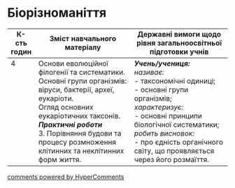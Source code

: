 <div id="hypercomments_widget" class="js-hypercomments-widget invisible"></div>

# Біорізноманіття 

<table>
  <tr>
    <td width="10%" align="center"><b>К-сть годин</b></td>  
    <td width="45%" align="center"><b>Зміст навчального матеріалу</b></td>
    <td width="45%" align="center"><b>Державні вимоги щодо рівня загальноосвітньої підготовки учнів</b></td>
  </tr>
<tbody>
  <tr>
<td width="10%" style="vertical-align:top !important;">4</td>
    <td width="45%" style="vertical-align:top !important;">
Основи еволюційної філогенії та систематики. <br>
Основні групи організмів: віруси, бактерії, археї, еукаріоти. <br>
Огляд основних еукаріотичних таксонів.   <br>
<b><i>Практичні роботи</i></b><br>
3. Порівняння будови та процесу розмноження клітинних та неклітинних форм життя.
</td>
    <td width="45%" style="vertical-align:top !important;">
<i><b>Учень/учениця:</b></i><br>
<i>називає:</i><br>
- таксономічні одиниці; <br>
- основні групи організмів;<br>
<i>характеризує:</i><br>
-	основні принципи біологічної систематики;<br>
<i>робить висновок:</i><br>
-  про єдність органічного світу, що проявляється через його розмаїття. </td>
</tr>
</tbody>
</table>

<div class="js-hypercomments-container">
<a href="http://hypercomments.com" class="hc-link" title="comments widget">comments powered by HyperComments</a>
</div>